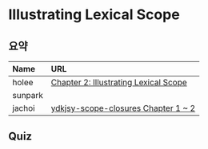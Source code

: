 # Illustrating Lexical Scope

## 요약
| Name | URL |
|:---|:---|
| holee | [Chapter 2: Illustrating Lexical Scope](https://github.com/hochan222/Everything-in-JavaScript/wiki/Chapter-2:-Illustrating-Lexical-Scope) |
| sunpark |  |
| jachoi | [ydkjsy-scope-closures Chapter 1 ~ 2](https://n00bh4cker.tistory.com/136)|

## Quiz
